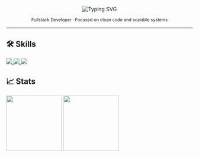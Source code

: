 <!-- Minimalist GitHub README -->

<p align="center">
  <img src="https://readme-typing-svg.herokuapp.com?font=Fira+Code&size=24&pause=1000&color=FFFFFF&center=true&vCenter=true&width=435&lines=Hi+there,+I'm+Richard;Fullstack+Developer;Welcome+to+my+GitHub!" alt="Typing SVG" />
</p>

<p align="center">
  <sub>Fullstack Developer · Focused on clean code and scalable systems </sub>
</p>

---

## 🛠️ Skills
  <a href="https://skillicons.dev">
    <img src="https://skillicons.dev/icons?i=py,elixir,ts,js,bootstrap,vite,azure,react,html,css,npm,vue" />
    <img src="https://skillicons.dev/icons?i=nodejs,mongodb,linux,bash,debian,sass,figma,vscode,vscodium,notion,obsidian,ae" />
    <img src="https://skillicons.dev/icons?i=babel,bun,git,gulp,htmx,kali,mysql,vercel,wordpress,postgres,postman,sublime" />
  </a>

## 📈 Stats
  <div align="left">
  <img src="https://github-readme-stats.vercel.app/api?username=Vyzer9&show_icons=true&theme=tokyonight&hide=issues" height="150"/>
  <img src="https://github-readme-stats.vercel.app/api/top-langs/?username=Vyzer9&layout=compact&theme=tokyonight" height="150"/>
  </div>

